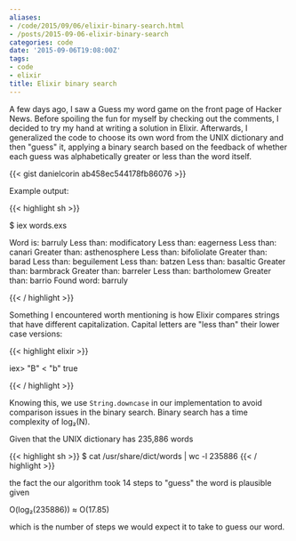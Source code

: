 ```yaml
---
aliases:
- /code/2015/09/06/elixir-binary-search.html
- /posts/2015-09-06-elixir-binary-search
categories: code
date: '2015-09-06T19:08:00Z'
tags:
- code
- elixir
title: Elixir binary search
---
```


A few days ago, I saw a Guess my word game on the front page of Hacker News. Before spoiling the fun for myself by checking out the comments, I decided to try my hand at writing a solution in Elixir. Afterwards, I generalized the code to choose its own word from the UNIX dictionary and then "guess" it, applying a binary search based on the feedback of whether each guess was alphabetically greater or less than the word itself.

{{< gist danielcorin ab458ec544178fb86076 >}}

Example output:

{{< highlight sh >}}

$ iex words.exs 

Word is: barruly
Less than: modificatory
Less than: eagerness
Less than: canari
Greater than: asthenosphere
Less than: bifoliolate
Greater than: barad
Less than: beguilement
Less than: batzen
Less than: basaltic
Greater than: barmbrack
Greater than: barreler
Less than: bartholomew
Greater than: barrio
Found word: barruly

{{< / highlight >}}

Something I encountered worth mentioning is how Elixir compares strings that have different capitalization. Capital letters are "less than" their lower case versions:

{{< highlight elixir >}}

iex> "B" < "b"
true

{{< / highlight >}}

Knowing this, we use `String.downcase` in our implementation to avoid comparison issues in the binary search. Binary search has a time complexity of log₂(N).

Given that the UNIX dictionary has 235,886 words

{{< highlight sh >}}
$ cat /usr/share/dict/words | wc -l
235886
{{< / highlight >}}

the fact the our algorithm took 14 steps to "guess" the word is plausible given

O(log₂(235886)) ≈ O(17.85)

which is the number of steps we would expect it to take to guess our word.